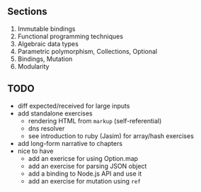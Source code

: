 ## Sections

1. Immutable bindings
2. Functional programming techniques
3. Algebraic data types
4. Parametric polymorphism, Collections, Optional
5. Bindings, Mutation
6. Modularity

## TODO

- diff expected/received for large inputs
- add standalone exercises
  - rendering HTML from `markup` (self-referential)
  - dns resolver
  - see introduction to ruby (Jasim) for array/hash exercises
- add long-form narrative to chapters
- nice to have
  - add an exericse for using Option.map
  - add an exercise for parsing JSON object
  - add a binding to Node.js API and use it
  - add an exercise for mutation using `ref`
